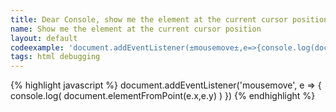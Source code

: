 ```yaml
---
title: Dear Console, show me the element at the current cursor position
name: Show me the element at the current cursor position
layout: default
codeexample: 'document.addEventListener(±mousemove±,e=>{console.log(document.elementFromPoint(e.x,e.y))})'
tags: html debugging
---
```


{% highlight javascript %}
document.addEventListener('mousemove', e => {
    console.log(
        document.elementFromPoint(e.x,e.y)
    )
})
{% endhighlight %}